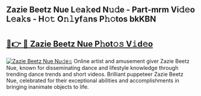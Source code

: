 ## Zazie Beetz Nue L𝚎a𝚔ed N𝚞𝚍e - Part-mrm Vi𝚍𝚎o L𝚎a𝚔s - H𝚘𝚝 O𝚗𝚕yf𝚊ns P𝚑𝚘tos bkKBN

# <h2><a href="http://kf2p1m.oniu.top/?m=Zazie+Beetz+Nue">🔗👉 🔴 Zazie Beetz Nue P𝚑ot𝚘𝚜 V𝚒d𝚎o</a></h2>

[![Zazie Beetz Nue Nu𝚍e𝚜](https://i.imgur.com/0qMVB7G.gif)](http://kf2p1m.oniu.top/?m=Zazie+Beetz+Nue)
Online artist and amusement giver Zazie Beetz Nue, known for disseminating dance and lifestyle knowledge through trending dance trends and short videos. Brilliant puppeteer Zazie Beetz Nue, celebrated for their exceptional abilities and accomplishments in bringing inanimate objects to life.  
